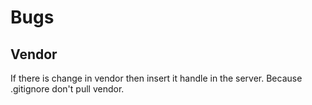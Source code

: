 # Bugs
## Vendor
If there is change in vendor then insert it handle in the server. Because .gitignore don't pull vendor.